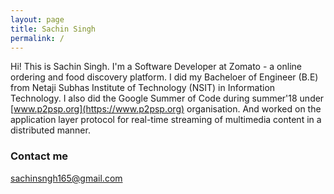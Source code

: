 ```yaml
---
layout: page
title: Sachin Singh
permalink: /
---
```


Hi! This is Sachin Singh.
I'm a Software Developer at Zomato - a online ordering and food discovery platform.
I did my Bacheloer of Engineer (B.E) from Netaji Subhas Institute of Technology (NSIT) in Information Technology. I also did the Google Summer of Code during summer'18 under [www.p2psp.org](https://www.p2psp.org) organisation. And worked on the application layer protocol for real-time streaming of multimedia content in a distributed manner. 

### Contact me

[sachinsngh165@gmail.com](mailto:sachinsngh165.com)
